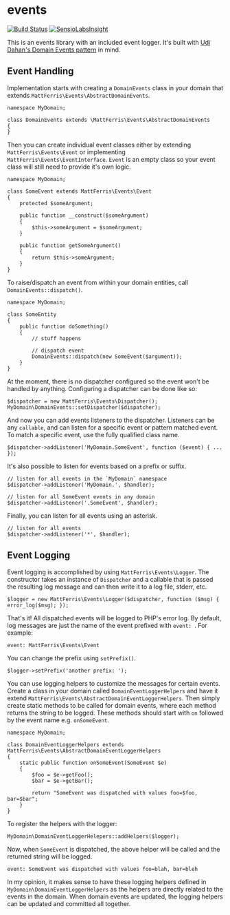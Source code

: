 events
======

[![Build Status](https://travis-ci.org/mattferris/events.svg?branch=master)](https://travis-ci.org/mattferris/events)
[![SensioLabsInsight](https://insight.sensiolabs.com/projects/72507dd7-0606-4bc4-9a5b-63712283e031/mini.png)](https://insight.sensiolabs.com/projects/72507dd7-0606-4bc4-9a5b-63712283e031)

This is an events library with an included event logger. It's built with [Udi Dahan's Domain Events pattern](http://www.udidahan.com/2008/08/25/domain-events-take-2/) in mind.

Event Handling
--------------

Implementation starts with creating a `DomainEvents` class in your domain that extends `MattFerris\Events\AbstractDomainEvents`.

    namespace MyDomain;

    class DomainEvents extends \MattFerris\Events\AbstractDomainEvents
    {
    }

Then you can create individual event classes either by extending `MattFerris\Events\Event` or implementing `MattFerris\Events\EventInterface`. `Event` is an empty class so your event class will still need to provide it's own logic.

    namespace MyDomain;

    class SomeEvent extends MattFerris\Events\Event
    {
        protected $someArgument;

        public function __construct($someArgument)
        {
            $this->someArgument = $someArgument;
        }

        public function getSomeArgument()
        {
            return $this->someArgument;
        }
    }

To raise/dispatch an event from within your domain entities, call `DomainEvents::dispatch()`.

    namespace MyDomain;

    class SomeEntity
    {
        public function doSomething()
        {
            // stuff happens

            // dispatch event
            DomainEvents::dispatch(new SomeEvent($argument));
        }
    }

At the moment, there is no dispatcher configured so the event won't be handled by anything. Configuring a dispatcher can be done like so:

    $dispatcher = new MattFerris\Events\Dispatcher();
    MyDomain\DomainEvents::setDispatcher($dispatcher);

And now you can add events listeners to the dispatcher. Listeners can be any `callable`, and can listen for a specific event or pattern matched event. To match a specific event, use the fully qualified class name.

    $dispatcher->addListener('MyDomain.SomeEvent', function ($event) { ... });

It's also possible to listen for events based on a prefix or suffix.

    // listen for all events in the `MyDomain` namespace
    $dispatcher->addListener('MyDomain.', $handler);

    // listen for all SomeEvent events in any domain
    $dispatcher->addListener('.SomeEvent', $handler);

Finally, you can listen for all events using an asterisk.

    // listen for all events
    $dispatcher->addListener('*', $handler);

Event Logging
-------------

Event logging is accomplished by using `MattFerris\Events\Logger`. The constructor takes an instance of `Dispatcher` and a callable that is passed the resulting log message and can then write it to a log file, stderr, etc.

    $logger = new MattFerris\Events\Logger($dispatcher, function ($msg) { error_log($msg); });

That's it! All dispatched events will be logged to PHP's error log. By default, log messages are just the name of the event prefixed with `event: `. For example:

    event: MattFerris\Events\Event

You can change the prefix using `setPrefix()`.

    $logger->setPrefix('another prefix: ');

You can use logging helpers to customize the messages for certain events. Create a class in your domain called `DomainEventLoggerHelpers` and have it extend `MattFerris\Events\AbstractDomainEventLoggerHelpers`. Then simply create static methods to be called for domain events, where each method returns the string to be logged. These methods should start with `on` followed by the event name e.g. `onSomeEvent`.

    namespace MyDomain;

    class DomainEventLoggerHelpers extends MattFerris\Events\AbstractDomainEventLoggerHelpers
    {
        static public function onSomeEvent(SomeEvent $e)
        {
            $foo = $e->getFoo();
            $bar = $e->getBar();

            return "SomeEvent was dispatched with values foo=$foo, bar=$bar";
        }
    }

To register the helpers with the logger:

    MyDomain\DomainEventLoggerHelepers::addHelpers($logger);

Now, when `SomeEvent` is dispatched, the above helper will be called and the returned string will be logged.

    event: SomeEvent was dispatched with values foo=blah, bar=bleh

In my opinion, it makes sense to have these logging helpers defined in `MyDomain\DomainEventLoggerHelpers` as the helpers are directly related to the events in the domain. When domain events are updated, the logging helpers can be updated and committed all together.
